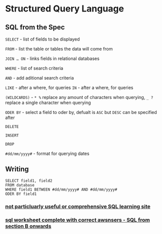 # Structured Query Language

## SQL from the Spec

`SELECT` - list of fields to be displayed

`FROM` - list the table or tables the data will come from

`JOIN … ON` - links fields in relational databases

`WHERE` - list of search criteria

`AND` - add aditional search criteria

`LIKE` - after a where, for queries `IN` - after a where, for queries

`(WILDCARDS)` - `* %` replace any amount of characters when querying,  `_ ?`replace a single character when querying

`ODER BY` - select a field to oder by, defualt is `ASC` but `DESC` can be specified after

`DELETE`

`INSERT`

`DROP`

`#dd/mm/yyyy#` - format for querying dates

## Writing

```
SELECT field1, field2
FROM database
WHERE field1 BETWEEN #dd/mm/yyyy# AND #dd/mm/yyyy#
ODER BY field1
```

### [not particluarly useful or comprehensive SQL learning site](https://sqlzoo.net/wiki/SQL_Tutorial)

### [sql worksheet complete with correct awsnsers - SQL from section B onwards](https://github.com/JachymT/a-level-cs-blog/blob/main/Computer%20Systems/1.3/1.3.2/Databases%20Worksheet.pdf)
